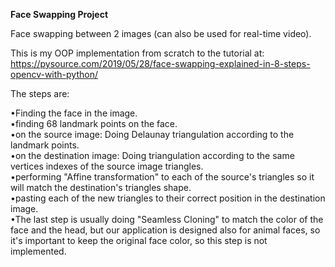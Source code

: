 **Face Swapping Project**

Face swapping between 2 images (can also be used for real-time video).

This is my OOP implementation from scratch to the tutorial at: <br>
https://pysource.com/2019/05/28/face-swapping-explained-in-8-steps-opencv-with-python/

The steps are:

•Finding the face in the image. <br>
•finding 68 landmark points on the face.<br>
•on the source image: Doing Delaunay triangulation according to the landmark points.<br>
•on the destination image: Doing triangulation according to the same vertices indexes of the source image triangles.<br>
•performing "Affine transformation" to each of the source's triangles so it will match the destination's triangles shape.<br>
•pasting each of the new triangles to their correct position in the destination image.<br>
•The last step is usually doing "Seamless Cloning" to match the color of the face and the head, but our application is designed also for animal faces, so it's important to keep the original face color, so this step is not implemented. 








